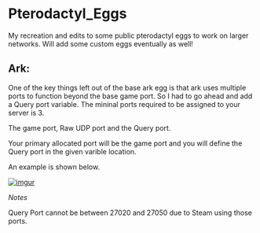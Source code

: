 # Pterodactyl_Eggs
My recreation and edits to some public pterodactyl eggs to work on larger networks. Will add some custom eggs eventually as well!

Ark:
------

One of the key things left out of the base ark egg is that ark uses multiple ports to function beyond the base game port. So I had to go ahead and add a Query port variable. The mininal ports required to be assigned to your server is 3. 

The game port, Raw UDP port and the Query port. 

Your primary allocated port will be the game port and you will define the Query port in the given varible location.

An example is shown below.

[![imgur](https://i.imgur.com/jbvbrpZ.png)](#features)


*Notes*

Query Port cannot be between 27020 and 27050 due to Steam using those ports.
